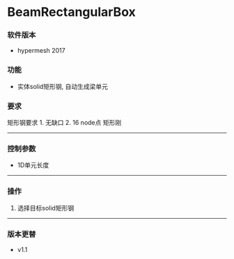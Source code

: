 # BeamRectangularBox

### 软件版本
+ hypermesh 2017

### 功能
+ 实体solid矩形钢, 自动生成梁单元

### 要求
矩形钢要求
	1. 无缺口
	2. 16 node点 矩形刚

-----------------
### 控制参数
+ 1D单元长度 

-----------------
### 操作
1. 选择目标solid矩形钢

-----------------
### 版本更替
+ v1.1 
